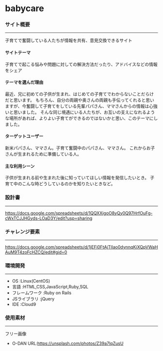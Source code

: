 # babycare

### サイト概要
---
子育てで奮闘している人たちが情報を共有、意見交換できるサイト

#### サイトテーマ

子育てで起こる悩みや問題に対しての解決方法だったり、アドバイスなどの情報をシェア

#### テーマを選んだ理由

最近、兄に初めての子供が生まれ、はじめての子育てでわからないことだらけだと思います。
もちろん、自分の両親や奥さんの両親も手伝ってくれると思いますが、今奮闘して子育てをしている先輩パパさん、ママさんからの情報は心強いと思いました。
そんな同じ境遇にいる人たちが、お互いの支えになれるような場所があれば、よりよい子育てができるのではないかと思い、このテーマにしました。

#### ターゲットユーザー

新米パパさん、ママさん。子育て奮闘中のパパさん、ママさん。
これからお子さんが生まれるために準備している人。

#### 主な利用シーン

子供が生まれる前や生まれた後に知っていてほしい情報を発信したいとき。
子育て中のこんな時どうしているのかを知りたいときなど。

### 設計書
---
https://docs.google.com/spreadsheets/d/1QQXXigoO8yQy0Q97HrfOuFg-cWxTCJJHGyds-LOaD3Y/edit?usp=sharing

### チャレンジ要素
---
https://docs.google.com/spreadsheets/d/1jEFi0FtAjTlIao0dynnqKiXQpVWaHAuM9T4zoFcHZCQ/edit#gid=0

### 環境開発
---
- OS :Linux(CentOS)
- 言語 :HTML,CSS,JavaScript,Ruby,SQL
- フレームワーク :Ruby on Rails
- JSライブラリ :jQuery
- IDE :Cloud9

### 使用素材
---
フリー画像
- O-DAN URL:https://unsplash.com/photos/Z39a7lqZusU
